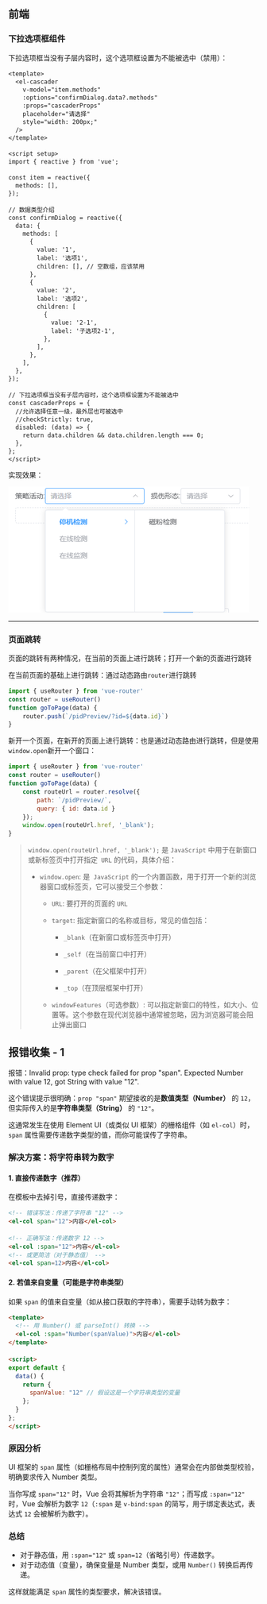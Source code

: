 ## 前端

### 下拉选项框组件

下拉选项框当没有子层内容时，这个选项框设置为不能被选中（禁用）：

```vue
<template>
  <el-cascader
    v-model="item.methods"
    :options="confirmDialog.data?.methods"
    :props="cascaderProps"
    placeholder="请选择"
    style="width: 200px;"
  />
</template>

<script setup>
import { reactive } from 'vue';

const item = reactive({
  methods: [],
});

// 数据类型介绍
const confirmDialog = reactive({
  data: {
    methods: [
      {
        value: '1',
        label: '选项1',
        children: [], // 空数组，应该禁用
      },
      {
        value: '2',
        label: '选项2',
        children: [
          {
            value: '2-1',
            label: '子选项2-1',
          },
        ],
      },
    ],
  },
});

// 下拉选项框当没有子层内容时，这个选项框设置为不能被选中
const cascaderProps = {
  //允许选择任意一级，最外层也可被选中
  //checkStrictly: true,
  disabled: (data) => {
    return data.children && data.children.length === 0;
  },
};
</script>
```

实现效果：

![image-20241114205710210](..\assets\image-20241114205710210.png)

***

### 页面跳转

页面的跳转有两种情况，在当前的页面上进行跳转；打开一个新的页面进行跳转

在当前页面的基础上进行跳转：通过动态路由`router`进行跳转

```js
import { useRouter } from 'vue-router'
const router = useRouter()
function goToPage(data) {
    router.push(`/pidPreview/?id=${data.id}`)
}
```

新开一个页面，在新开的页面上进行跳转：也是通过动态路由进行跳转，但是使用`window.open`新开一个窗口：

```js
import { useRouter } from 'vue-router'
const router = useRouter()
function goToPage(data) {
    const routeUrl = router.resolve({
        path: `/pidPreview/`,
        query: { id: data.id }
    });
    window.open(routeUrl.href, '_blank');
}
```

> `window.open(routeUrl.href, '_blank');` 是 `JavaScript` 中用于在新窗口或新标签页中打开指定` URL` 的代码，具体介绍：
>
> - `window.open`: 是` JavaScript` 的一个内置函数，用于打开一个新的浏览器窗口或标签页，它可以接受三个参数：
>
>   - `URL`: 要打开的页面的 `URL`
>
>   - `target`: 指定新窗口的名称或目标，常见的值包括：
>
>     -  `_blank`（在新窗口或标签页中打开）
>
>     -  `_self`（在当前窗口中打开）
>     -  `_parent`（在父框架中打开）
>     -  `_top`（在顶层框架中打开）
>
>   - `windowFeatures`（可选参数）: 可以指定新窗口的特性，如大小、位置等。这个参数在现代浏览器中通常被忽略，因为浏览器可能会阻止弹出窗口

## 报错收集 - 1
报错：Invalid prop: type check failed for prop "span". Expected Number with value 12, got String with value "12".

这个错误提示很明确：`prop "span"` 期望接收的是**数值类型（Number）** 的 `12`，但实际传入的是**字符串类型（String）** 的 `"12"`。

这通常发生在使用 Element UI（或类似 UI 框架）的栅格组件（如 `el-col`）时，`span` 属性需要传递数字类型的值，而你可能误传了字符串。


### 解决方案：将字符串转为数字
#### 1. 直接传递数字（推荐）
在模板中去掉引号，直接传递数字：
```html
<!-- 错误写法：传递了字符串 "12" -->
<el-col span="12">内容</el-col>

<!-- 正确写法：传递数字 12 -->
<el-col :span="12">内容</el-col>
<!-- 或更简洁（对于静态值） -->
<el-col span=12>内容</el-col>
```

#### 2. 若值来自变量（可能是字符串类型）
如果 `span` 的值来自变量（如从接口获取的字符串），需要手动转为数字：
```html
<template>
  <!-- 用 Number() 或 parseInt() 转换 -->
  <el-col :span="Number(spanValue)">内容</el-col>
</template>

<script>
export default {
  data() {
    return {
      spanValue: "12" // 假设这是一个字符串类型的变量
    };
  }
};
</script>
```


### 原因分析
UI 框架的 `span` 属性（如栅格布局中控制列宽的属性）通常会在内部做类型校验，明确要求传入 Number 类型。

当你写成 `span="12"` 时，Vue 会将其解析为字符串 `"12"`；而写成 `:span="12"` 时，Vue 会解析为数字 `12`（`:span` 是 `v-bind:span` 的简写，用于绑定表达式，表达式 `12` 会被解析为数字）。


### 总结
- 对于静态值，用 `:span="12"` 或 `span=12`（省略引号）传递数字。
- 对于动态值（变量），确保变量是 Number 类型，或用 `Number()` 转换后再传递。

这样就能满足 `span` 属性的类型要求，解决该错误。